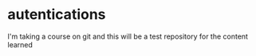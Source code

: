 # autentications
 I'm taking a course on git and this will be a test repository for the content learned
